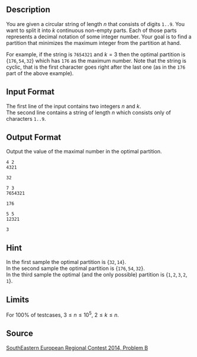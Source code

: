 ## Description

You are given a circular string of length $n$ that consists of digits $\texttt{1..9}$. You want to split it into $k$ continuous non-empty parts. Each of those parts represents a decimal notation of some integer number. Your goal is to find a partition that minimizes the maximum integer from the partition at hand.

For example, if the string is $\texttt{7654321}$ and $k=3$ then the optimal partition is $\{\texttt{176},\texttt{54},\texttt{32}\}$ which has $\texttt{176}$ as the maximum number. Note that the string is cyclic, that is the first character goes right after the last one (as in the $\texttt{176}$ part of the above example).

## Input Format

The first line of the input contains two integers $n$ and $k$.  
The second line contains a string of length $n$ which consists only of characters $\texttt{1..9}$.

## Output Format

Output the value of the maximal number in the optimal partition.


```input1
4 2
4321
```

```output1
32
```

```input2
7 3
7654321
```

```output2
176
```

```input3
5 5
12321
```

```output3
3
```

## Hint

In the first sample the optimal partition is $\{\texttt{32},\texttt{14}\}$.  
In the second sample the optimal partition is $\{\texttt{176},\texttt{54},\texttt{32}\}$.  
In the third sample the optimal (and the only possible) partition is $\{\texttt 1,\texttt 2,\texttt 3,\texttt 2,\texttt 1\}$.

## Limits

For $100\%$ of testcases, $3\le n\le 10^5$, $2\le k\le n$.

## Source

[SouthEastern European Regional Contest 2014, Problem B](http://acm.ro/2014/prob/probleme/B.pdf)
